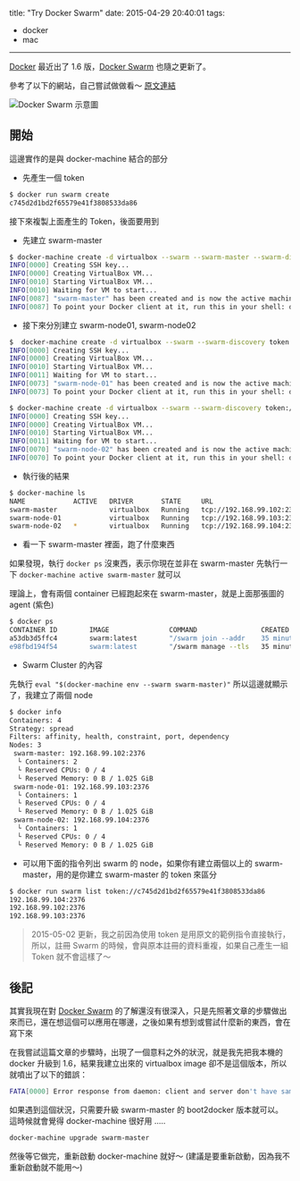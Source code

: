 title: "Try Docker Swarm"
date: 2015-04-29 20:40:01
tags:

- docker
- mac

---

[Docker] 最近出了 1.6 版，[Docker Swarm] 也隨之更新了。

參考了以下的網站，自己嘗試做做看～
[原文連結](https://www.voxxed.com/blog/2015/04/clustering-using-docker-swarm-0-2-0/)

<!--more-->

![Docker Swarm 示意圖](http://blog.arungupta.me/wp-content/uploads/2015/04/docker-swarm-cluster.png)

## 開始

這邊實作的是與 docker-machine 結合的部分

- 先產生一個 token

```bash
$ docker run swarm create
c745d2d1bd2f65579e41f3808533da86
```

接下來複製上面產生的 Token，後面要用到

- 先建立 swarm-master

```bash
$ docker-machine create -d virtualbox --swarm --swarm-master --swarm-discovery token://c745d2d1bd2f65579e41f3808533da86 swarm-master
INFO[0000] Creating SSH key...
INFO[0000] Creating VirtualBox VM...
INFO[0010] Starting VirtualBox VM...
INFO[0010] Waiting for VM to start...
INFO[0087] "swarm-master" has been created and is now the active machine.
INFO[0087] To point your Docker client at it, run this in your shell: docker-machine env swarm-master | source
```

- 接下來分別建立 swarm-node01, swarm-node02

```bash
$  docker-machine create -d virtualbox --swarm --swarm-discovery token://c745d2d1bd2f65579e41f3808533da86 swarm-node-01
INFO[0000] Creating SSH key...
INFO[0000] Creating VirtualBox VM...
INFO[0010] Starting VirtualBox VM...
INFO[0011] Waiting for VM to start...
INFO[0073] "swarm-node-01" has been created and is now the active machine.
INFO[0073] To point your Docker client at it, run this in your shell: docker-machine env swarm-node-01 | source
```

```bash
$ docker-machine create -d virtualbox --swarm --swarm-discovery token://c745d2d1bd2f65579e41f3808533da86 swarm-node-02
INFO[0000] Creating SSH key...
INFO[0000] Creating VirtualBox VM...
INFO[0010] Starting VirtualBox VM...
INFO[0011] Waiting for VM to start...
INFO[0070] "swarm-node-02" has been created and is now the active machine.
INFO[0070] To point your Docker client at it, run this in your shell: docker-machine env swarm-node-02 | source
```

- 執行後的結果

```bash
$ docker-machine ls
NAME            ACTIVE   DRIVER       STATE     URL                         SWARM
swarm-master             virtualbox   Running   tcp://192.168.99.102:2376   swarm-master (master)
swarm-node-01            virtualbox   Running   tcp://192.168.99.103:2376   swarm-master
swarm-node-02   *        virtualbox   Running   tcp://192.168.99.104:2376   swarm-master
```

- 看一下 swarm-master 裡面，跑了什麼東西

如果發現，執行 `docker ps` 沒東西，表示你現在並非在 swarm-master
先執行一下 `docker-machine active swarm-master` 就可以

理論上，會有兩個 container 已經跑起來在 swarm-master，就是上面那張圖的 agent (紫色)

```bash
$ docker ps
CONTAINER ID        IMAGE               COMMAND                CREATED             STATUS              PORTS                              NAMES
a53db3d5ffc4        swarm:latest        "/swarm join --addr    35 minutes ago      Up 16 minutes       2375/tcp                           swarm-agent
e98fbd194f54        swarm:latest        "/swarm manage --tls   35 minutes ago      Up 16 minutes       2375/tcp, 0.0.0.0:3376->3376/tcp   swarm-agent-master
```

- Swarm Cluster 的內容

先執行 `eval "$(docker-machine env --swarm swarm-master)"`
所以這邊就顯示了，我建立了兩個 node

```bash
$ docker info
Containers: 4
Strategy: spread
Filters: affinity, health, constraint, port, dependency
Nodes: 3
 swarm-master: 192.168.99.102:2376
  └ Containers: 2
  └ Reserved CPUs: 0 / 4
  └ Reserved Memory: 0 B / 1.025 GiB
 swarm-node-01: 192.168.99.103:2376
  └ Containers: 1
  └ Reserved CPUs: 0 / 4
  └ Reserved Memory: 0 B / 1.025 GiB
 swarm-node-02: 192.168.99.104:2376
  └ Containers: 1
  └ Reserved CPUs: 0 / 4
  └ Reserved Memory: 0 B / 1.025 GiB
```

- 可以用下面的指令列出 swarm 的 node，如果你有建立兩個以上的 swarm-master，用的是你建立 swarm-master 的 token 來區分

```bash
$ docker run swarm list token://c745d2d1bd2f65579e41f3808533da86
192.168.99.104:2376
192.168.99.102:2376
192.168.99.103:2376
```

> 2015-05-02 更新，我之前因為使用 token 是用原文的範例指令直接執行，所以，註冊 Swarm 的時候，會與原本註冊的資料重複，如果自己產生一組 Token 就不會這樣了～

## 後記

其實我現在對 [Docker Swarm] 的了解還沒有很深入，只是先照著文章的步驟做出來而已，還在想這個可以應用在哪邊，之後如果有想到或嘗試什麼新的東西，會在寫下來

在我嘗試這篇文章的步驟時，出現了一個意料之外的狀況，就是我先把我本機的 docker 升級到 1.6，結果我建立出來的 virtualbox image 卻不是這個版本，所以就噴出了以下的錯誤：

```bash
FATA[0000] Error response from daemon: client and server don't have same version (client : 1.18, server: 1.17)
```

如果遇到這個狀況，只需要升級 swarm-master 的 boot2docker 版本就可以。
這時候就會覺得 docker-machine 很好用 .....

```bash
docker-machine upgrade swarm-master
```

然後等它做完，重新啟動 docker-machine 就好～ (建議是要重新啟動，因為我不重新啟動就不能用～)

[docker swarm]: https://docs.docker.com/swarm/
[docker]: https://www.docker.com
[fish]: http://fishshell.com
